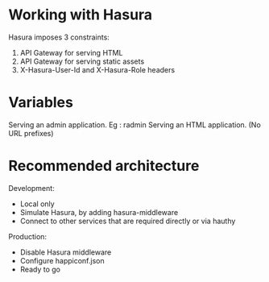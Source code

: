 Working with Hasura
===================

Hasura imposes 3 constraints:
1. API Gateway for serving HTML
2. API Gateway for serving static assets
3. X-Hasura-User-Id and X-Hasura-Role headers

Variables
=========
Serving an admin application. Eg : radmin
Serving an HTML application. (No URL prefixes)

Recommended architecture
========================
Development:
- Local only
- Simulate Hasura, by adding hasura-middleware
- Connect to other services that are required directly or via hauthy

Production:
- Disable Hasura middleware
- Configure happiconf.json
- Ready to go


